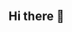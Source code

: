 ## Hi there 👋

<!--
**MohammedAlfaqeh16/MohammedAlfaqeh16** is a ✨ _special_ ✨ repository because its `README.md` (this file) appears on your GitHub profile.

# 👋 أهلاً، أنا محمد الفقيه

أخصائي نظم ومطور أنظمة باستخدام ASP.NET وOracle APEX. 

🔗 [مشاهدة السيره الذاتيه](https://github.com/MohammedAlfaqeh16/resume/blob/7ef83a072dc3254e4bd1ec49cad94f841329852f/cv%20Arabic.pdf)

في هذا الملف أعرض بعض من مشاريعي السابقة التي قمت بتنفيذها:

---

## 💼 المشاريع السابقة

### 🏥 منصة توفر الأدوية
نظام يربط بين الصيدليات والمستخدمين لعرض توفر الأدوية والأسعار.
🔗 [مشاهدة المشروع](https://github.com/MohammedAlfaqeh16/medicine-platform)

---

### 🧾 نظام محاسبي للتأمينات والمعاشات
نظام متكامل لإدارة الحسابات والتقارير والتكامل مع الأنظمة الأخرى.
🔗 [مشاهدة المشروع](https://github.com/MohammedAlfaqeh16/insurance-accounting)

---

### 📦 نظام إدارة المكتبية 
نظام بسيط لإدارة المخزون والموردين والفواتير.
🔗 [مشاهدة المشروع](https://github.com/MohammedAlfaqeh16/mm)

---

## 📧 تواصل معي
- 💼 [LinkedIn](https://linkedin.com/in/yourname)
- 📫 alfaqehm20@email.com
